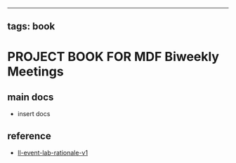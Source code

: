 
---
tags: book
---

PROJECT BOOK FOR MDF Biweekly Meetings
===

main docs
---

- insert docs

reference
---

- [ll-event-lab-rationale-v1](/AunryFEcRm6SG8qAbHAyIw)

